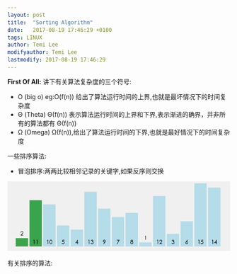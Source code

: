 ```yaml
---
layout: post
title:  "Sorting Algorithm"
date:   2017-08-19 17:46:29 +0100
tags: LINUX
author: Temi Lee
modifyauthor: Temi Lee
lastmodify: 2017-08-19 17:46:29
---
```



**First Of All:**
讲下有关算法复杂度的三个符号:
- O (big o) eg:O(f(n)) 给出了算法运行时间的上界,也就是最坏情况下的时间复杂度
- Θ (Theta) Θ(f(n)) 表示算法运行时间的上界和下界,表示渐进的确界，并非所有的算法都有 Θ(f(n))
- Ω (Omega) Ω(f(n)),给出了算法运行时间的下界,也就是最好情况下的时间复杂度

一些排序算法:
- 冒泡排序:两两比较相邻记录的关键字,如果反序则交换

![冒泡排序][1]

有关排序的算法:　


[1]: /img/blog/algorithm/maopaosort.gif